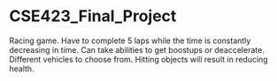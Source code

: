# CSE423_Final_Project

Racing game. Have to complete 5 laps while the time is constantly decreasing in time. Can take abilities to get boostups or deaccelerate. Different vehicles to choose from. Hitting objects will result in reducing health.
